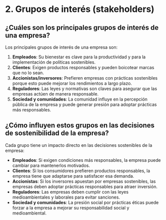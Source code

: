 # 2. Grupos de interés (stakeholders)

## ¿Cuáles son los principales grupos de interés de una empresa?

Los principales grupos de interés de una empresa son:

1. **Empleados**: Su bienestar es clave para la productividad y para la implementación de políticas sostenibles.
2. **Clientes**: Exigen productos responsables y pueden boicotear marcas que no lo sean.
3. **Accionistas/inversores**: Prefieren empresas con prácticas sostenibles porque esto puede mejorar los rendimientos a largo plazo.
4. **Reguladores**: Las leyes y normativas son claves para asegurar que las empresas actúen de manera responsable.
5. **Sociedad y comunidades**: La comunidad influye en la percepción pública de la empresa y puede generar presión para adoptar prácticas más responsables.

## ¿Cómo influyen estos grupos en las decisiones de sostenibilidad de la empresa?

Cada grupo tiene un impacto directo en las decisiones sostenibles de la empresa:

- **Empleados**: Si exigen condiciones más responsables, la empresa puede cambiar para mantenerlos motivados.
- **Clientes**: Si los consumidores prefieren productos responsables, la empresa tiene que adaptarse para satisfacer esa demanda.
- **Accionistas**: Si los inversores apuestan por empresas sostenibles, las empresas deben adoptar prácticas responsables para atraer inversión.
- **Reguladores**: Las empresas deben cumplir con las leyes medioambientales y laborales para evitar sanciones.
- **Sociedad y comunidades**: La presión social por prácticas éticas puede forzar a la empresa a mejorar su responsabilidad social y medioambiental.
